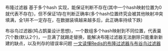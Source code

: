 布隆过滤器 
基于多个hash 实现，能保证判断不存在(其中一个hash映射位置为0就代表不存在)，但不保证1存在判断正确率(多个hash位置终究会被其他映射冲突填满，全1并不一定存在，在数据装填越来越多后，此正确率持续下跌)

布谷鸟过滤器(鸠占鹊巢设计思想)，一个数组多个hash映射到不同位置，代表巢穴个数(默认2个)，一旦满了就踢走替换，能解决布隆过滤器无法删除只能重新新建的缺点，以及判存的错误率问题
[一文读懂Redis的布隆过滤器与布谷鸟过滤器](https://zhuanlan.zhihu.com/p/516733225)
